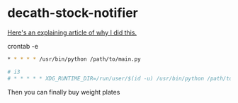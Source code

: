 # decath-stock-notifier

[Here's an explaining article of why I did this.](https://blog.mturquetil.fr/other/decath-stock-notifier)

crontab -e
```bash
* * * * * /usr/bin/python /path/to/main.py

# i3 
# * * * * * XDG_RUNTIME_DIR=/run/user/$(id -u) /usr/bin/python /path/to/main.py
```

Then you can finally buy weight plates
